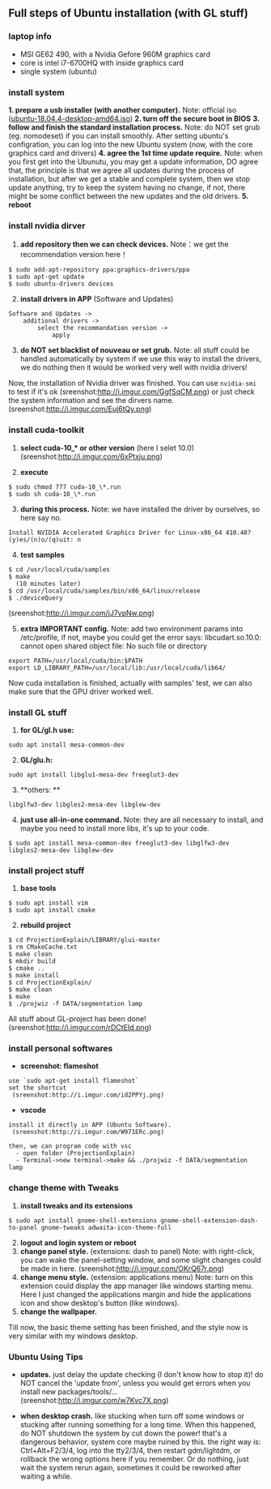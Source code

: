 ## Full steps of Ubuntu installation (with GL stuff)

### laptop info

- MSI GE62 490, with a Nvidia Gefore 960M graphics card
- core is intel i7-6700HQ with inside graphics card
- single system (ubuntu)

### install system

**1. prepare a usb installer (with another computer).** Note: official iso ([ubuntu-18.04.4-desktop-amd64.iso](https://releases.ubuntu.com/18.04/ubuntu-18.04.4-desktop-amd64.iso))
**2. turn off the secure boot in BIOS**
**3. follow and finish the standard installation process.** Note: do NOT set grub (eg. nomodeset) if you can install smoothly. After setting ubuntu's configration, you can log into the new Ubuntu system (now, with the core graphics card and drivers)
**4. agree the 1st time update require.** Note: when you first get into the Ubunutu, you may get a update information, DO agree that, the principle is that we agree all updates during the process of installation, but after we get a stable and complete system, then we stop update anything, try to keep the system having no change, if not, there might be some conflict between the new updates and the old drivers. 
**5. reboot**

### install nvidia dirver
 
1. **add repository then we can check devices.** Note：we get the recommendation version here！

```
$ sudo add-apt-repository ppa:graphics-drivers/ppa
$ sudo apt-get update
$ sudo ubuntu-drivers devices

```

2. **install drivers in APP** (Software and Updates)

```
Software and Updates ->
    additional drivers ->
        select the recommandation version ->
            apply
```

3. **do NOT set blacklist of nouveau or set grub.** Note: all stuff could be handled automatically by system if we use this way to install the drivers, we do nothing then it would be worked very well with nvidia drivers!


Now, the installation of Nvidia driver was finished. You can use `nvidia-smi` to test if it's ok (sreenshot:http://i.imgur.com/GgfSqCM.png) or just check the system information and see the dirvers name. (sreenshot:http://i.imgur.com/Euj6tQy.png)
 
### install cuda-toolkit

1. **select cuda-10_\* or other version** (here I selet 10.0)
 (sreenshot:http://i.imgur.com/6xPtxju.png)

2. **execute**

```
$ sudo chmod 777 cuda-10_\*.run
$ sudo sh cuda-10_\*.run
```

3. **during this process.** Note: we have installed the driver by ourselves, so here say no. 

```
Install NVIDIA Accelerated Graphics Driver for Linux-x86_64 410.48?
(y)es/(n)o/(q)uit: n
```

4. **test samples**
 
```
$ cd /usr/local/cuda/samples
$ make
  (10 minutes later)
$ cd /usr/local/cuda/samples/bin/x86_64/linux/release
$ ./deviceQuery
```

(sreenshot:http://i.imgur.com/jJ7vpNw.png)
 
5. **extra IMPORTANT config.** Note: add two environment params into /etc/profile, if not, maybe you could get the error says: libcudart.so.10.0: cannot open shared object file: No such file or directory

```
export PATH=/usr/local/cuda/bin:$PATH 
export LD_LIBRARY_PATH=/usr/local/lib:/usr/local/cuda/lib64/
```
 
Now cuda installation is finished, actually with samples' test, we can also make sure that the GPU driver worked well.

### install GL stuff

1. **for GL/gl.h use:**

```
sudo apt install mesa-common-dev
```

2. **GL/glu.h:**

```
sudo apt install libglu1-mesa-dev freeglut3-dev
```

3. **others: **

```
libglfw3-dev libgles2-mesa-dev libglew-dev 
```

4. **just use all-in-one command.** Note: they are all necessary to install, and maybe you need to install more libs, it's up to your code.

```
$ sudo apt install mesa-common-dev freeglut3-dev libglfw3-dev libgles2-mesa-dev libglew-dev 
```

### install project stuff

1. **base tools**

```
$ sudo apt install vim
$ sudo apt install cmake
```

2. **rebuild project**

```
$ cd ProjectionExplain/LIBRARY/glui-master
$ rm CMakeCache.txt
$ make clean
$ mkdir build
$ cmake ..
$ make install
$ cd ProjectionExplain/
$ make clean
$ make 
$ ./projwiz -f DATA/segmentation lamp
```

All stuff about GL-project has been done!
 (sreenshot:http://i.imgur.com/rDCtEId.png)

### install personal softwares

- **screenshot: flameshot**

```
use `sudo apt-get install flameshot`
set the shortcut
 (sreenshot:http://i.imgur.com/id2PPYj.png)
```

- **vscode**

```
install it directly in APP (Ubuntu Software).
 (sreenshot:http://i.imgur.com/W971ERc.png)

then, we can program code with vsc
  - open folder (ProjectionExplain)
  - Terminal->new terminal->make && ./projwiz -f DATA/segmentation lamp
```

### change theme with Tweaks

1. **install tweaks and its extensions**

```
$ sudo apt install gnome-shell-extensions gnome-shell-extension-dash-to-panel gnome-tweaks adwaita-icon-theme-full
```

2. **logout and login system or reboot**
3. **change panel style.** (extensions: dash to panel) Note: with right-click, you can wake the panel-setting window, and some slight changes could be made in here.
 (sreenshot:http://i.imgur.com/OKrQ67r.png)
4. **change menu style.** (extension: applications menu) Note: turn on this extension could display the app manager like windows starting menu. Here I just changed the applications margin and hide the applications icon and show desktop's button (like windows).
5. **change the wallpaper.**

Till now, the basic theme setting has been finished, and the style now is very similar with my windows desktop. 




### Ubuntu Using Tips

- **updates.** just delay the update checking (I don't know how to stop it)! do NOT cancel the 'update from', unless you would get errors when you install new packages/tools/...
 (sreenshot:http://i.imgur.com/w7Kvc7X.png)

- **when desktop crash.** like stucking when turn off some windows or stucking after running something for a long time. When this happened, do NOT shutdown the system by cut down the power! that's a dangerous behavior, system core maybe ruined by this.
the right way is: Ctrl+Alt+F2/3/4, log into the tty2/3/4, then restart gdm/lightdm, or rollback the wrong options here if you remember. Or do nothing, just wait the system rerun again, sometimes it could be reworked after waiting a while.












